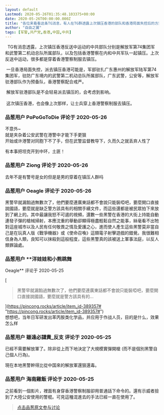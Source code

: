 ```yaml
---
layout: default
Lastmod: 2020-05-26T01:35:48.103375+00:00
date: 2020-05-26T00:00:00.000Z
title: "各位来看看这条TG消息，有人在TG群透露上次镇压香港的部队和香港局面失控后的方案"
author: "自由之翼"
tags: [军警,共产党,香港,中国,中共]
---
```


  TG有消息透露，上次镇压香港反送中运动的中共部队分别是解放军第74集团军和武警第二机动总队所属部队，以及包括香港警察在内和中共军队一起镇压。上次反送中运动，很多都是穿着香港警察制服去镇压。  
  
 一旦香港局面失控，派去镇压香港可能是，军部驻扎广东惠州的解放军陆军第74集团军，驻防广东境内的武警第二机动总队所属部队，广东武警，公安等，解放军驻港部队作为预备队，香港警察配合戒严。   
  
 解放军驻港部队是不会轻易派去镇压的，会考虑到影响。  
   
 这次镇压香港，也会像上次那样，让士兵穿上香港警察制服去镇压。

            
### 品葱用户 **PoPoGoToDie** 评论于 2020-05-26
        
不意外~  
就是夹杂着公安武警在港警中才能下手更狠  
开始或许港警对同胞下不了手，但在武警监督教导下，久而久之就丢弃人性了  
  
有本事把坦克开到中环，土匪！
        


            
### 品葱用户 **Ziong** 评论于 2020-05-26
        
去年不是有警号是女的但是是男的穿着在镇压人群吗
        


            
### 品葱用户 **Oeagle** 评论于 2020-05-26
        
黑警早就漏餡過無數次了，他們要麼連廣東話都不會說只能裝啞吧，要麼開口直接說國語，要麼就是缺乏警方該具有的相關手續文件，而這些還都是被民眾拍下來放到了網上的。其中最讓我怒不可遏的視頻，還數一些黑警在香港的大街上持能自動連發子彈的槍械掃射，本應沈重的舉動卻顯得極盡輕鬆自然之能事，絲毫看不出牠對這座城市以及人民有任何敬畏之情及愛護之心，進而使人產生這些黑警莫非當自己是在玩真人版《戰爭機器》或《使命召喚》這類電子射擊遊戲的錯覺。我很難相信身為人類，良知可以抹殺到這般程度，這些黑警真的該被送上軍事法庭，以反人類罪論處。
        


            
### 品葱用户 **洋娃娃和小熊跳舞 
Oeagle** 评论于 2020-05-25
        
[

> 黑警早就漏餡過無數次了，他們要麼連廣東話都不會說只能裝啞吧，要麼開口直接說國語，要麼就是警方該具有的...

](https://pincong.rocks/article/item_id-389357# "https://pincong.rocks/article/item_id-389357#")  
想想吧，当年日军研发出苯丙胺类化学品，并应用于作战人员，目的是什么，效果怎么样
        


            
### 品葱用户 **雖遠必譴責_反支** 评论于 2020-05-25
        
已經不需要解放軍了。除非從上而下地決定了大規模實彈開槍 (而不是個別黑警自己個人行為)。  
  
現在本地黑警幹得比從中国來的解放軍還狠還毒。
        


            
### 品葱用户 **海南雞飯** 评论于 2020-05-25
        
之前看到一個影片，裡面有身穿香港警察制服卻用普通話下命令的。還有示威者撿到了大陸公安使用的警棍。可見這種混進去的手法已經一直在使用了。
        






> [点击品葱原文参与讨论](https://pincong.rocks/article/19362)

